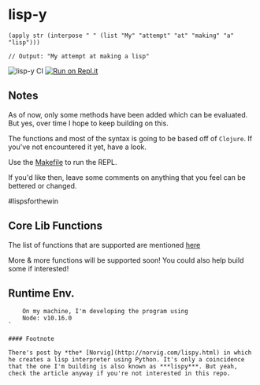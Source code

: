 # lisp-y

```
(apply str (interpose " " (list "My" "attempt" "at" "making" "a" "lisp")))

// Output: "My attempt at making a lisp"
```

![lisp-y CI](https://github.com/kolharsam/lisp-y/workflows/lisp-y%20CI/badge.svg) [![Run on Repl.it](https://repl.it/badge/github/kolharsam/lisp-y)](https://repl.it/github/kolharsam/lisp-y)

## Notes

As of now, only some methods have been added which can be evaluated. But yes, over time I hope to keep building on this.

The functions and most of the syntax is going to be based off of `Clojure`.
If you've not encountered it yet, have a look.

Use the [Makefile](https://github.com/kolharsam/lisp-y/blob/feature/eval-functions/Makefile) to run the REPL.

If you'd like then, leave some comments on anything that you feel can be bettered or changed.

#lispsforthewin

## Core Lib Functions

The list of functions that are supported are mentioned [here](https://github.com/kolharsam/lisp-y/blob/ce2c7fc7817037da676d9b7f76b7511c23257844/lib/index.js#L574)

More & more functions will be supported soon! You could also help build some if interested!

## Runtime Env.

```
    On my machine, I'm developing the program using
    Node: v10.16.0
`

#### Footnote

There's post by *the* [Norvig](http://norvig.com/lispy.html) in which he creates a lisp interpreter using Python. It's only a coincidence that the one I'm building is also known as ***lispy***. But yeah, check the article anyway if you're not interested in this repo.
